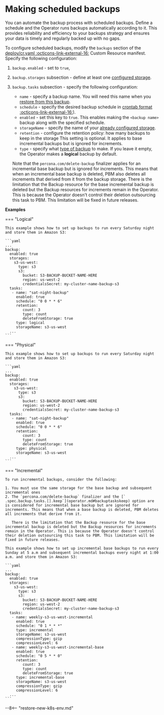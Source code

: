 # Making scheduled backups

You can automate the backup process with scheduled backups. Define a schedule and the Operator runs backups automatically according to it. This provides reliability and efficiency to your backups strategy and ensures your data is timely and regularly backed up with no gaps.

To configure scheduled backups, modify the `backups` section of the [deploy/cr.yaml  :octicons-link-external-16:](https://github.com/percona/percona-server-mongodb-operator/blob/main/deploy/cr.yaml) Custom Resource manifest. Specify the following configuration:

1. `backup.enabled` - set to `true`,
2. `backup.storages` subsection - define at least one [configured storage](backups-storage.md).
3. `backup.tasks` subsection - specify the following configuration:

    * `name` - specify a backup name. You will need this name when you [restore from this backup](backups-restore.md).
    * `schedule` - specify the desired backup schedule in [crontab format  :octicons-link-external-16:](https://en.wikipedia.org/wiki/Cron)).
    * `enabled` - set this key to `true`. This enables making the `<backup name>` backup along with the specified schedule.
    * `storageName` - specify the name of your [already configured storage](backups-storage.md).
    * `retention` - configure the retention policy: how many backups to keep in the storage This setting is optional. It applies to base incremental backups but is ignored for increments.
    * `type` - specify what [type of backup](backups.md#backup-types) to make. If you leave it empty, the Operator makes a **logical** backup by default.

    Note that the `percona.com/delete-backup` finalizer applies for an incremental base backup but is ignored for increments. This means that when an incremental base backup is deleted, PBM also deletes all increments that derived from it from the backup storage. There is the limitation that the Backup resource for the base incremental backup is deleted but the Backup resources for increments remain in the Operator. This is because the Operator doesn't control their deletion outsourcing this task to PBM. This limitation will be fixed in future releases.

**Examples**

=== "Logical"    

    This example shows how to set up backups to run every Saturday night and store them in Amazon S3:

    ```yaml
    ...
    backup:
      enabled: true
      storages:
        s3-us-west:
          type: s3
          s3:
            bucket: S3-BACKUP-BUCKET-NAME-HERE
            region: us-west-2
            credentialsSecret: my-cluster-name-backup-s3
      tasks:
       - name: "sat-night-backup"
         enabled: true
         schedule: "0 0 * * 6"
         retention:
            count: 3
            type: count
            deleteFromStorage: true
         type: logical
         storageName: s3-us-west
      ...
    ```

=== "Physical"    
    
    This example shows how to set up backups to run every Saturday night and store them in Amazon S3:

    ```yaml
    ...
    backup:
      enabled: true
      storages:
        s3-us-west:
          type: s3
          s3:
            bucket: S3-BACKUP-BUCKET-NAME-HERE
            region: us-west-2
            credentialsSecret: my-cluster-name-backup-s3
      tasks:
       - name: "sat-night-backup"
         enabled: true
         schedule: "0 0 * * 6"
         retention:
            count: 3
            type: count
            deleteFromStorage: true
         type: physical
         storageName: s3-us-west
      ...
    ```

=== "Incremental"  

    To run incremental backups, consider the following: 

    1. You must use the same storage for the base backup and subsequent incremental ones
    2. The `percona.com/delete-backup` finalizer and the [` .spec.backup.tasks.[].keep`](operator.md#backuptaskskeep) option are is considered for incremental base backup but are ignored for increments. This means that when a base backup is deleted, PBM deletes all increments that derive from it.

       There is the limitation that the Backup resource for the base incremental backup is deleted but the Backup resources for increments remain in the Operator. This is because the Operator doesn't control their deletion outsourcing this task to PBM. This limitation will be fixed in future releases.

    This example shows how to set up incremental base backups to run every Sunday at 5 a.m and subsequent incremental backups every night at 1:00 a.m. and store them in Amazon S3:  

    ```yaml
    ...
    backup:
      enabled: true
      storages:
        s3-us-west:
          type: s3
          s3:
            bucket: S3-BACKUP-BUCKET-NAME-HERE
            region: us-west-2
            credentialsSecret: my-cluster-name-backup-s3
      tasks:
       - name: weekly-s3-us-west-incremental
         enabled: true
         schedule: "0 1 * * *"
         type: incremental
         storageName: s3-us-west
         compressionType: gzip
         compressionLevel: 6
       - name: weekly-s3-us-west-incremental-base
         enabled: true
         schedule: "0 5 * * 0"
         retention:
            count: 3
            type: count
            deleteFromStorage: true
         type: incremental-base
         storageName: s3-us-west
         compressionType: gzip
         compressionLevel: 6
      ...
    ```

--8<-- "restore-new-k8s-env.md"
